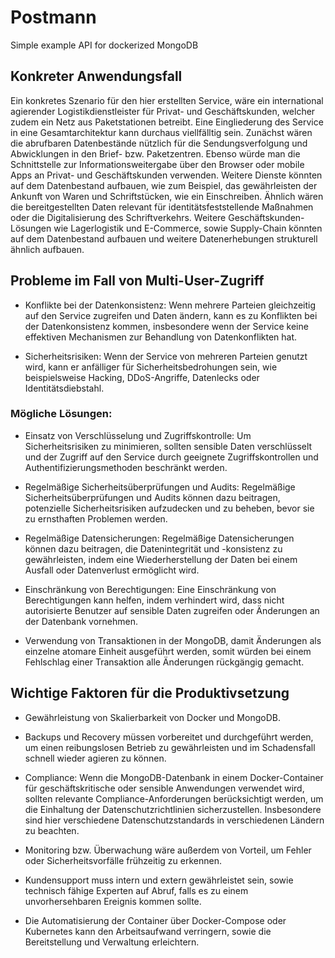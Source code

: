 # Postmann
Simple example API for dockerized MongoDB

## Konkreter Anwendungsfall
Ein konkretes Szenario für den hier erstellten Service, wäre ein international agierender Logistikdienstleister für Privat- und Geschäftskunden, welcher zudem ein Netz aus Paketstationen betreibt. Eine Eingliederung des Service in eine Gesamtarchitektur kann durchaus viellfälltig sein. Zunächst wären die abrufbaren Datenbestände nützlich für die Sendungsverfolgung und Abwicklungen in den Brief- bzw. Paketzentren. Ebenso würde man die Schnittstelle zur Informationsweitergabe über den Browser oder mobile Apps an Privat- und Geschäftskunden verwenden. Weitere Dienste könnten auf dem Datenbestand aufbauen, wie zum Beispiel, das gewährleisten der Ankunft von Waren und Schriftstücken, wie ein Einschreiben. Ähnlich wären die bereitgestellten Daten relevant für identitätsfeststellende Maßnahmen oder die Digitalisierung des Schriftverkehrs. Weitere Geschäftskunden-Lösungen wie Lagerlogistik und E-Commerce, sowie Supply-Chain könnten auf dem Datenbestand aufbauen und weitere Datenerhebungen strukturell ähnlich aufbauen.

## Probleme im Fall von Multi-User-Zugriff

- Konflikte bei der Datenkonsistenz: Wenn mehrere Parteien gleichzeitig auf den Service zugreifen und Daten ändern, kann es zu Konflikten bei der Datenkonsistenz kommen, insbesondere wenn der Service keine effektiven Mechanismen zur Behandlung von Datenkonflikten hat.

- Sicherheitsrisiken: Wenn der Service von mehreren Parteien genutzt wird, kann er anfälliger für Sicherheitsbedrohungen sein, wie beispielsweise Hacking, DDoS-Angriffe, Datenlecks oder Identitätsdiebstahl.

### Mögliche Lösungen:

- Einsatz von Verschlüsselung und Zugriffskontrolle: Um Sicherheitsrisiken zu minimieren, sollten sensible Daten verschlüsselt und der Zugriff auf den Service durch geeignete Zugriffskontrollen und Authentifizierungsmethoden beschränkt werden.

- Regelmäßige Sicherheitsüberprüfungen und Audits: Regelmäßige Sicherheitsüberprüfungen und Audits können dazu beitragen, potenzielle Sicherheitsrisiken aufzudecken und zu beheben, bevor sie zu ernsthaften Problemen werden.

- Regelmäßige Datensicherungen: Regelmäßige Datensicherungen können dazu beitragen, die Datenintegrität und -konsistenz zu gewährleisten, indem eine Wiederherstellung der Daten bei einem Ausfall oder Datenverlust ermöglicht wird.

- Einschränkung von Berechtigungen: Eine Einschränkung von Berechtigungen kann helfen, indem verhindert wird, dass nicht autorisierte Benutzer auf sensible Daten zugreifen oder Änderungen an der Datenbank vornehmen.

- Verwendung von Transaktionen in der MongoDB, damit Änderungen als einzelne atomare Einheit ausgeführt werden, somit würden bei einem Fehlschlag einer Transaktion alle Änderungen rückgängig gemacht.

## Wichtige Faktoren für die Produktivsetzung

- Gewährleistung von Skalierbarkeit von Docker und MongoDB.

- Backups und Recovery müssen vorbereitet und durchgeführt werden, um einen reibungslosen Betrieb zu gewährleisten und im Schadensfall schnell wieder agieren zu können.

- Compliance: Wenn die MongoDB-Datenbank in einem Docker-Container für geschäftskritische oder sensible Anwendungen verwendet wird, sollten relevante Compliance-Anforderungen berücksichtigt werden, um die Einhaltung der Datenschutzrichtlinien sicherzustellen. Insbesondere sind hier verschiedene Datenschutzstandards in verschiedenen Ländern zu beachten.

- Monitoring bzw. Überwachung wäre außerdem von Vorteil, um Fehler oder Sicherheitsvorfälle frühzeitig zu erkennen.

- Kundensupport muss intern und extern gewährleistet sein, sowie technisch fähige Experten auf Abruf, falls es zu einem unvorhersehbaren Ereignis kommen sollte.

- Die Automatisierung der Container über Docker-Compose oder Kubernetes kann den Arbeitsaufwand verringern, sowie die Bereitstellung und Verwaltung erleichtern. 